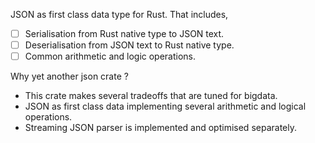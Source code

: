 JSON as first class data type for Rust. That includes,

* [ ] Serialisation from Rust native type to JSON text.
* [ ] Deserialisation from JSON text to Rust native type.
* [ ] Common arithmetic and logic operations.

Why yet another json crate ?

* This crate makes several tradeoffs that are tuned for bigdata.
* JSON as first class data implementing several arithmetic and
  logical operations.
* Streaming JSON parser is implemented and optimised separately.
